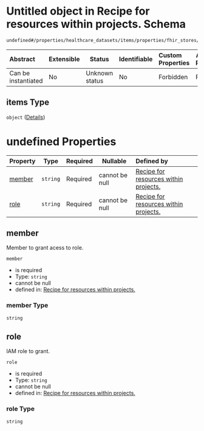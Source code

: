 # Untitled object in Recipe for resources within projects. Schema

```txt
undefined#/properties/healthcare_datasets/items/properties/fhir_stores/items/properties/iam_members/items
```




| Abstract            | Extensible | Status         | Identifiable | Custom Properties | Additional Properties | Access Restrictions | Defined In                                                                                                          |
| :------------------ | ---------- | -------------- | ------------ | :---------------- | --------------------- | ------------------- | ------------------------------------------------------------------------------------------------------------------- |
| Can be instantiated | No         | Unknown status | No           | Forbidden         | Forbidden             | none                | [resources.schema.json\*](../../../../../../../../../../tmp/182028425/resources.schema.json "open original schema") |

## items Type

`object` ([Details](resources-properties-healthcare_datasets-items-properties-fhir_stores-items-properties-iam_members-items.md))

# undefined Properties

| Property          | Type     | Required | Nullable       | Defined by                                                                                                                                                                                                                                                                                           |
| :---------------- | -------- | -------- | -------------- | :--------------------------------------------------------------------------------------------------------------------------------------------------------------------------------------------------------------------------------------------------------------------------------------------------- |
| [member](#member) | `string` | Required | cannot be null | [Recipe for resources within projects.](resources-properties-healthcare_datasets-items-properties-fhir_stores-items-properties-iam_members-items-properties-member.md "undefined#/properties/healthcare_datasets/items/properties/fhir_stores/items/properties/iam_members/items/properties/member") |
| [role](#role)     | `string` | Required | cannot be null | [Recipe for resources within projects.](resources-properties-healthcare_datasets-items-properties-fhir_stores-items-properties-iam_members-items-properties-role.md "undefined#/properties/healthcare_datasets/items/properties/fhir_stores/items/properties/iam_members/items/properties/role")     |

## member

Member to grant acess to role.


`member`

-   is required
-   Type: `string`
-   cannot be null
-   defined in: [Recipe for resources within projects.](resources-properties-healthcare_datasets-items-properties-fhir_stores-items-properties-iam_members-items-properties-member.md "undefined#/properties/healthcare_datasets/items/properties/fhir_stores/items/properties/iam_members/items/properties/member")

### member Type

`string`

## role

IAM role to grant.


`role`

-   is required
-   Type: `string`
-   cannot be null
-   defined in: [Recipe for resources within projects.](resources-properties-healthcare_datasets-items-properties-fhir_stores-items-properties-iam_members-items-properties-role.md "undefined#/properties/healthcare_datasets/items/properties/fhir_stores/items/properties/iam_members/items/properties/role")

### role Type

`string`
